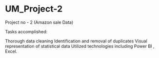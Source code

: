 # UM_Project-2
Project no - 2 (Amazon sale Data)

Tasks accomplished:

Thorough data cleaning
Identification and removal of duplicates
Visual representation of statistical data
Utilized technologies including Power BI , Excel.
